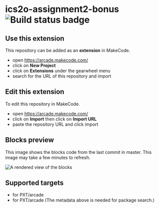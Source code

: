 # ics2o-assignment2-bonus ![Build status badge](https://github.com/cameron-carter/ics2o-assignment2-bonus/workflows/MakeCode/badge.svg)



## Use this extension

This repository can be added as an **extension** in MakeCode.

* open https://arcade.makecode.com/
* click on **New Project**
* click on **Extensions** under the gearwheel menu
* search for the URL of this repository and import

## Edit this extension

To edit this repository in MakeCode.

* open https://arcade.makecode.com/
* click on **Import** then click on **Import URL**
* paste the repository URL and click import

## Blocks preview

This image shows the blocks code from the last commit in master.
This image may take a few minutes to refresh.

![A rendered view of the blocks](https://github.com/cameron-carter/ics2o-assignment2-bonus/raw/master/.makecode/blocks.png)

## Supported targets

* for PXT/arcade
* for PXT/arcade
(The metadata above is needed for package search.)

